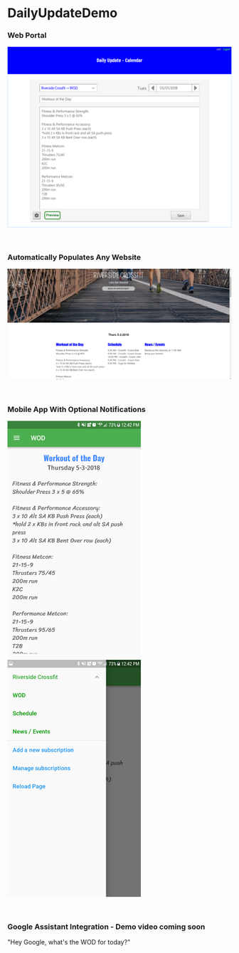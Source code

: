# DailyUpdateDemo

### Web Portal

![](docs/Calendar.png)

<p>&nbsp;</p>

### Automatically Populates Any Website

![](docs/Website.png)

<p>&nbsp;</p>

### Mobile App With Optional Notifications

<img src="docs/MobileApp1.png" width="300"/> &nbsp; &nbsp; &nbsp; &nbsp; &nbsp; &nbsp; <img src="docs/MobileApp2.png" width="300"/>

<p>&nbsp;</p>

### Google Assistant Integration - Demo video coming soon

"Hey Google, what's the WOD for today?"
